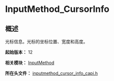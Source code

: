 # InputMethod_CursorInfo
<!--Kit: IME Kit-->
<!--Subsystem: MiscServices-->
<!--Owner: @illybyy-->
<!--Designer: @andeszhang-->
<!--Tester: @murphy1984-->
<!--Adviser: @zhang_yixin13-->

## 概述

光标信息。光标的坐标位置、宽度和高度。

**起始版本：** 12

**相关模块：** [InputMethod](capi-inputmethod.md)

**所在头文件：** [inputmethod_cursor_info_capi.h](capi-inputmethod-cursor-info-capi-h.md)

